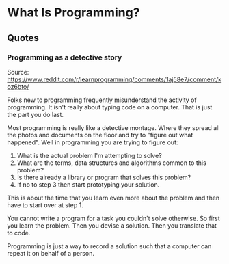 # What Is Programming?

## Quotes

### Programming as a detective story

Source: <https://www.reddit.com/r/learnprogramming/comments/1aj58e7/comment/koz6bto/>

Folks new to programming frequently misunderstand the activity of programming. It isn't really about typing code on a computer. That is just the part you do last.

Most programming is really like a detective montage. Where they spread all the photos and documents on the floor and try to "figure out what happened". Well in programming you are trying to figure out:

1. What is the actual problem I'm attempting to solve?
2. What are the terms, data structures and algorithms common to this problem?
3. Is there already a library or program that solves this problem?
4. If no to step 3 then start prototyping your solution.

This is about the time that you learn even more about the problem and then have to start over at step 1.

You cannot write a program for a task you couldn't solve otherwise. So first you learn the problem. Then you devise a solution. Then you translate that to code.

Programming is just a way to record a solution such that a computer can repeat it on behalf of a person.
